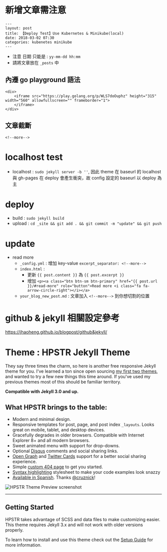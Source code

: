 # 新增文章需注意

```
---
layout: post
title: 【Deploy Test】Use Kubernetes & Minikube(local)
date: 2018-03-02 07:30
categories: kubenetes minikube
---
```

- 注意 日期 只能是 : `yy-mm-dd hh:mm`
- 請將文章放在 `_posts` 中

## 內遷 go playground 語法
```
<div>
    <iframe src="https://play.golang.org/p/WLS7doOuphz" height="315" width="560" allowfullscreen="" frameborder="1">
    </iframe>
</div>
```

## 文章截斷
`<!--more-->`

# localhost test
- localhost : `sudo jekyll server -b ''`, 因此 theme 在 baseurl 的 localhost 與 gh-pages 在 deploy 會產生衝突，故 config 設定的 baseurl 以 deploy 為主

# deploy
- build : `sudo jekyll build`
- upload : `cd _site && git add . && git commit -m "update" && git push`

# update

- read more 
    - `_config.yml` : 增加 key-value `excerpt_separator: <!--more-->`
    - `index.html` : 
        - 更新 `{{ post.content }}` 為 `{{ post.excerpt }}`
        - 增加 `<p><a class="btn btn-sm btn-primary" href="{{ post.url }}/#read-more" role="button">Read more <i class="fa fa-arrow-circle-right"></i></a>`
    - `your_blog_new_post.md` : 文章加入 `<!--more-->` 到你想切割的位置

# github & jekyll 相關設定參考
https://jhaoheng.github.io/blogpost/github&jekyll/


# Theme : HPSTR Jekyll Theme

They say three times the charm, so here is another free responsive Jekyll theme for you. I've learned a ton since open sourcing [my first two themes](https://mademistakes.com/work/jekyll-themes/), and wanted to try a few new things this time around. If you've used my previous themes most of this should be familiar territory.

**Compatible with Jekyll 3.0 and up.**

## What HPSTR brings to the table:

* Modern and minimal design.
* Responsive templates for post, page, and post index `_layouts`. Looks great on mobile, tablet, and desktop devices.
* Gracefully degrades in older browsers. Compatible with Internet Explorer 8+ and all modern browsers.  
* Sweet animated menu with support for drop-downs.
* Optional [Disqus](http://disqus.com) comments and social sharing links.
* [Open Graph](https://developers.facebook.com/docs/opengraph/) and [Twitter Cards](https://dev.twitter.com/docs/cards) support for a better social sharing experience.
* Simple [custom 404 page](http://mmistakes.github.io/hpstr-jekyll-theme/404.html) to get you started.
* [Syntax highlighting](http://mmistakes.github.io/hpstr-jekyll-theme/code-highlighting-post/) stylesheet to make your code examples look snazzy
* [Available in Spanish](https://github.com/cruznick/hpstr-jekyll-theme/tree/es). Thanks [@cruznick](https://github.com/cruznick)!

![HPSTR Theme Preview screenshot](http://mmistakes.github.io/hpstr-jekyll-theme/images/hpstr-jekyll-theme-preview.jpg)

---

## Getting Started

HPSTR takes advantage of SCSS and data files to make customizing easier. This theme requires Jekyll 3.x and will not work with older versions properly.

To learn how to install and use this theme check out the [Setup Guide](https://mmistakes.github.io/hpstr-jekyll-theme/theme-setup/) for more information.
